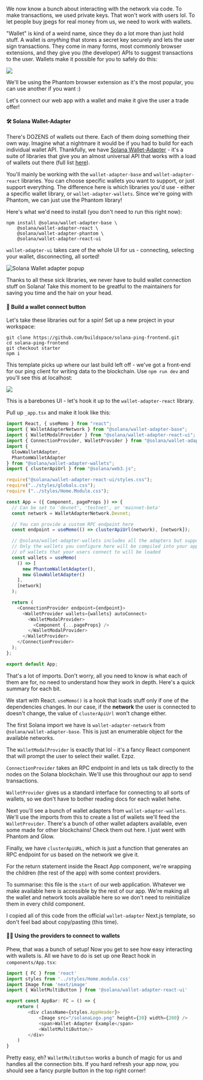 We now know a bunch about interacting with the network via code. To make transactions, we used private keys. That won't work with users lol. To let people buy jpegs for real money from us, we need to work with wallets. 

"Wallet" is kind of a weird name, since they do a lot more than just hold stuff. A wallet is *anything* that stores a secret key securely and lets the user sign transactions. They come in many forms, most commonly browser extensions, and they give you (the developer) APIs to suggest transactions to the user. Wallets make it possible for you to safely do this:

![](https://hackmd.io/_uploads/SkyPUbnfs.png)

We'll be using the Phantom browser extension as it's the most popular, you can use another if you want :)

Let's connect our web app with a wallet and make it give the user a trade offer!

#### 🛠 Solana Wallet-Adapter
There's DOZENS of wallets out there. Each of them doing something their own way. Imagine what a nightmare it would be if you had to build for each individual wallet API. Thankfully, we have [Solana Wallet-Adapter](https://github.com/solana-labs/wallet-adapter) - it's a suite of libraries that give you an almost universal API that works with a load of wallets out there (full list [here](https://github.com/solana-labs/wallet-adapter#wallets)).

You'll mainly be working with the `wallet-adapter-base` and `wallet-adapter-react` libraries. You can choose specific wallets you want to support, or just support everything. The difference here is which libraries you'd use - either a specific wallet library, or `wallet-adapter-wallets`. Since we're going with Phantom, we can just use the Phantom library!

Here's what we'd need to install (you don't need to run this right now):
```
npm install @solana/wallet-adapter-base \
    @solana/wallet-adapter-react \
    @solana/wallet-adapter-phantom \
    @solana/wallet-adapter-react-ui
```

`wallet-adapter-ui` takes care of the whole UI for us - connecting, selecting your wallet, disconnecting, all sorted!

![Solana Wallet adapter popup](https://github.com/solana-labs/wallet-adapter/raw/master/wallets.png)

Thanks to all these sick libraries, we never have to build wallet connection stuff on Solana! Take this moment to be greatful to the maintainers for saving you time and the hair on your head. 

#### 👜 Build a wallet connect button
Let's take these libraries out for a spin! Set up a new project in your workspace:

```
git clone https://github.com/buildspace/solana-ping-frontend.git
cd solana-ping-frontend
git checkout starter
npm i
```

This template picks up where our last build left off - we've got a front-end for our ping client for writing data to the blockchain. Use `npm run dev` and you'll see this at localhost:

![](https://hackmd.io/_uploads/BkrPbM2Go.png)

This is a barebones UI - let's hook it up to the `wallet-adapter-react` library.

Pull up `_app.tsx` and make it look like this:
```ts
import React, { useMemo } from "react";
import { WalletAdapterNetwork } from "@solana/wallet-adapter-base";
import { WalletModalProvider } from "@solana/wallet-adapter-react-ui";
import { ConnectionProvider, WalletProvider } from "@solana/wallet-adapter-react";
import {
  GlowWalletAdapter,
  PhantomWalletAdapter
} from "@solana/wallet-adapter-wallets";
import { clusterApiUrl } from "@solana/web3.js";

require("@solana/wallet-adapter-react-ui/styles.css");
require("../styles/globals.css");
require ("../styles/Home.Module.css");

const App = ({ Component, pageProps }) => {
  // Can be set to 'devnet', 'testnet', or 'mainnet-beta'
  const network = WalletAdapterNetwork.Devnet;

  // You can provide a custom RPC endpoint here
  const endpoint = useMemo(() => clusterApiUrl(network), [network]);

  // @solana/wallet-adapter-wallets includes all the adapters but supports tree shaking and lazy loading --
  // Only the wallets you configure here will be compiled into your application, and only the dependencies
  // of wallets that your users connect to will be loaded
  const wallets = useMemo(
    () => [
      new PhantomWalletAdapter(),
      new GlowWalletAdapter()
    ],
    [network]
  );

  return (
    <ConnectionProvider endpoint={endpoint}>
      <WalletProvider wallets={wallets} autoConnect>
        <WalletModalProvider>
          <Component {...pageProps} />
        </WalletModalProvider>
      </WalletProvider>
    </ConnectionProvider>
  );
};

export default App;
```

That's a lot of imports. Don't worry, all you need to know is what each of them are for, no need to understand how they work in depth. Here's a quick summary for each bit.

We start with React. `useMemo()` is a hook that loads stuff only if one of the dependencies changes. In our case, if the **network** the user is connected to doesn't change, the value of `clusterApiUrl` won't change either.

The first Solana import we have is `wallet-adapter-network` from `@solana/wallet-adapter-base`. This is just an enumerable object for the available networks.

The `WalletModalProvider` is exactly that lol - it's a fancy React component that will prompt the user to select their wallet. Ezpz.

`ConnectionProvider` takes an RPC endpoint in and lets us talk directly to the nodes on the Solana blockchain. We'll use this throughout our app to send transactions.

`WalletProvider` gives us a standard interface for connecting to all sorts of wallets, so we don't have to bother reading docs for each wallet hehe.

Next you'll see a bunch of wallet adapters from `wallet-adapter-wallets`. We'll use the imports from this to create a list of wallets we'll feed the `WalletProvider`. There's a bunch of other wallet adapters available, even some made for other blockchains! Check them out here. I just went with Phantom and Glow.

Finally, we have `clusterApiURL`, which is just a function that generates an RPC endpoint for us based on the network we give it.

For the return statement inside the React App component, we're wrapping the children (the rest of the app) with some context providers.

To summarise: this file is the `start` of our web application. Whatever we make available here is accessible by the rest of our app. We're making all the wallet and network tools available here so we don't need to reinitialize them in every child component.

I copied all of this code from the official `wallet-adapter` Next.js template, so don't feel bad about copy/pasting (this time).

#### 🧞‍♂️ Using the providers to connect to wallets
Phew, that was a bunch of setup! Now you get to see how easy interacting with wallets is. All we have to do is set up one React hook in `components/App.tsx`:
```ts
import { FC } from 'react'
import styles from '../styles/Home.module.css'
import Image from 'next/image'
import { WalletMultiButton } from '@solana/wallet-adapter-react-ui'

export const AppBar: FC = () => {
    return (
        <div className={styles.AppHeader}>
            <Image src="/solanaLogo.png" height={30} width={200} />
            <span>Wallet-Adapter Example</span>
            <WalletMultiButton/>
        </div>
    )
}
```

Pretty easy, eh? `WalletMultiButton` works a bunch of magic for us and handles all the connection bits. If you hard refresh your app now, you should see a fancy purple button in the top right corner!
